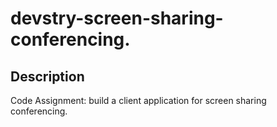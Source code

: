 # devstry-screen-sharing-conferencing.

## Description
Code Assignment: build a client application for screen sharing conferencing. 

